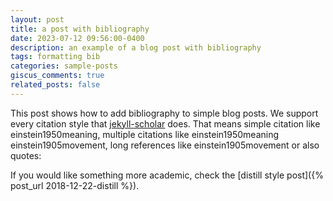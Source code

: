 ```yaml
---
layout: post
title: a post with bibliography
date: 2023-07-12 09:56:00-0400
description: an example of a blog post with bibliography
tags: formatting bib
categories: sample-posts
giscus_comments: true
related_posts: false
---
```


This post shows how to add bibliography to simple blog posts. We support every citation style that [jekyll-scholar](https://github.com/inukshuk/jekyll-scholar) does. That means simple citation like einstein1950meaning, multiple citations like einstein1950meaning einstein1905movement, long references like einstein1905movement or also quotes:

If you would like something more academic, check the [distill style post]({% post_url 2018-12-22-distill %}).
